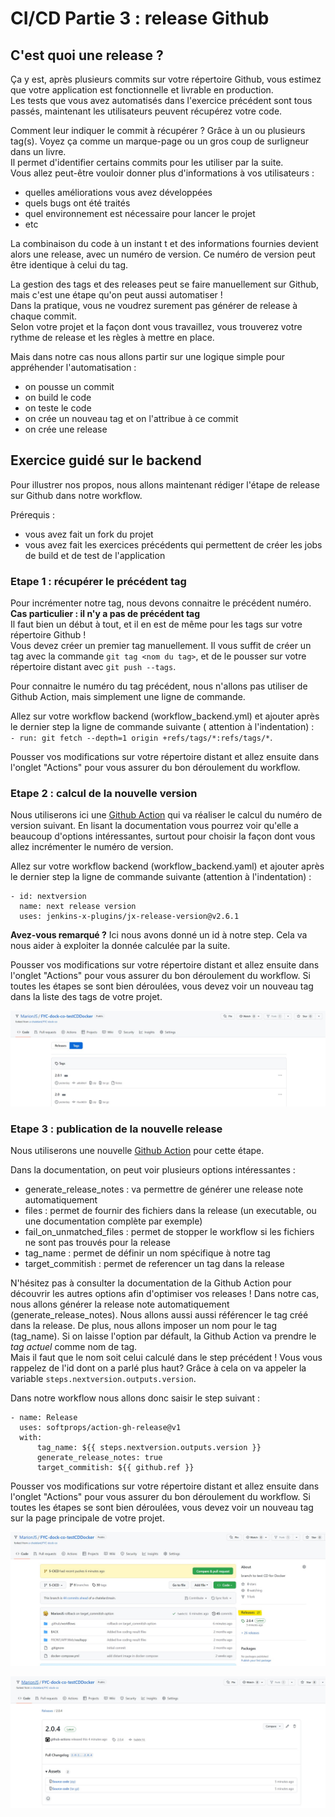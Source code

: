 # CI/CD Partie 3 : release Github

## C'est quoi une release ?

Ça y est, après plusieurs commits sur votre répertoire Github, vous estimez que votre application est fonctionnelle et
livrable en production.  
Les tests que vous avez automatisés dans l'exercice précédent sont tous passés, maintenant les utilisateurs peuvent
récupérez votre code.

Comment leur indiquer le commit à récupérer ? Grâce à un ou plusieurs tag(s). Voyez ça comme un marque-page ou un gros
coup de surligneur dans un livre.   
Il permet d'identifier certains commits pour les utiliser par la suite.  
Vous allez peut-être vouloir donner plus d'informations à vos utilisateurs :

- quelles améliorations vous avez développées
- quels bugs ont été traités
- quel environnement est nécessaire pour lancer le projet
- etc

La combinaison du code à un instant t et des informations fournies devient alors une release, avec un numéro de version.
Ce numéro de version peut être identique à celui du tag.

La gestion des tags et des releases peut se faire manuellement sur Github, mais c'est une étape qu'on peut aussi
automatiser !   
Dans la pratique, vous ne voudrez surement pas générer de release à chaque commit.   
Selon votre projet et la façon dont vous travaillez, vous trouverez votre rythme de release et les règles à mettre en
place.

Mais dans notre cas nous allons partir sur une logique simple pour appréhender l'automatisation :

- on pousse un commit
- on build le code
- on teste le code
- on crée un nouveau tag et on l'attribue à ce commit
- on crée une release

## Exercice guidé sur le backend

Pour illustrer nos propos, nous allons maintenant rédiger l'étape de release sur Github dans notre workflow.

Prérequis :

- vous avez fait un fork du projet
- vous avez fait les exercices précédents qui permettent de créer les jobs de build et de test de l'application

### Etape 1 : récupérer le précédent tag

Pour incrémenter notre tag, nous devons connaitre le précédent numéro.  
**Cas particulier : il n'y a pas de précédent tag**  
Il faut bien un début à tout, et il en est de même pour les tags sur votre répertoire Github !   
Vous devez créer un premier tag manuellement. Il vous suffit de créer un tag avec la commande ``git tag <nom du tag>``,
et de le pousser sur votre répertoire distant avec ``git push --tags``.

Pour connaitre le numéro du tag précédent, nous n'allons pas utiliser de Github Action, mais simplement une ligne de
commande.

Allez sur votre workflow backend (workflow_backend.yml) et ajouter après le dernier step la ligne de commande suivante (
attention à l'indentation) :  
``- run: git fetch --depth=1 origin +refs/tags/*:refs/tags/*``.

Pousser vos modifications sur votre répertoire distant et allez ensuite dans l'onglet "Actions" pour vous assurer du bon
déroulement du workflow.

### Etape 2 : calcul de la nouvelle version

Nous utiliserons ici une [Github Action](https://github.com/jenkins-x-plugins/jx-release-version) qui va réaliser le
calcul du numéro de version suivant. En lisant la documentation vous pourrez voir qu'elle a beaucoup d'options
intéressantes, surtout pour choisir la façon dont vous allez incrémenter le numéro de version.

Allez sur votre workflow backend (workflow_backend.yaml) et ajouter après le dernier step la ligne de commande
suivante (attention à l'indentation) :  
```
- id: nextversion 
  name: next release version 
  uses: jenkins-x-plugins/jx-release-version@v2.6.1
```

**Avez-vous remarqué ?**
Ici nous avons donné un id à notre step. Cela va nous aider à exploiter la donnée calculée par la suite.

Pousser vos modifications sur votre répertoire distant et allez ensuite dans l'onglet "Actions" pour vous assurer du bon
déroulement du workflow. Si toutes les étapes se sont bien déroulées, vous devez voir un nouveau tag dans la liste des
tags de votre projet.

![tag](images/CICD/Release/CICD_tags.jpg)

### Etape 3 : publication de la nouvelle release

Nous utiliserons une nouvelle [Github Action](https://github.com/softprops/action-gh-release) pour cette étape.

Dans la documentation, on peut voir plusieurs options intéressantes :

- generate_release_notes : va permettre de générer une release note automatiquement
- files : permet de fournir des fichiers dans la release (un executable, ou une documentation complète par exemple)
- fail_on_unmatched_files : permet de stopper le workflow si les fichiers ne sont pas trouvés pour la release
- tag_name : permet de définir un nom spécifique à notre tag
- target_commitish : permet de referencer un tag dans la release

N'hésitez pas à consulter la documentation de la Github Action pour découvrir les autres options afin d'optimiser vos
releases !
Dans notre cas, nous allons générer la release note automatiquement (generate_release_notes). Nous allons aussi aussi
référencer le tag créé dans la release. De plus, nous allons imposer un nom pour le tag (tag_name). Si on laisse
l'option par défault, la Github Action va prendre le *tag actuel* comme nom de tag.  
Mais il faut que le nom soit celui calculé dans le step précédent ! Vous vous rappelez de l'id dont on a parlé plus
haut? Grâce à cela on va appeler la variable ``steps.nextversion.outputs.version``.

Dans notre workflow nous allons donc saisir le step suivant :  
```
- name: Release 
  uses: softprops/action-gh-release@v1 
  with:
      tag_name: ${{ steps.nextversion.outputs.version }} 
      generate_release_notes: true 
      target_commitish: ${{ github.ref }}
```

Pousser vos modifications sur votre répertoire distant et allez ensuite dans l'onglet "Actions" pour vous assurer du bon
déroulement du workflow. Si toutes les étapes se sont bien déroulées, vous devez voir un nouveau tag sur la page
principale de votre projet.

![tag](images/CICD/Release/CICD_release_accueil.jpg)

![tag](images/CICD/Release/CICD_release.jpg)
